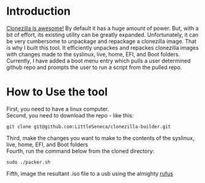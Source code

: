 # Introduction
[Clonezilla is awesome!](https://clonezilla.org/) By default it has a huge amount of power. But, with a bit of
effort, its existing utility can be greatly expanded. Unfortunately, it can be very cumbersome to unpackage and
repackage a clonezilla image. That is why I built this tool. It efficiently unpackes and repackes clonezilla 
images with changes made to the syslinux, live, home, EFI, and Boot folders. Currently, I have added a boot
menu entry which pulls a user determined github repo and prompts the user to run a script from the pulled repo.

# How to Use the tool
First, you need to have a linux computer. <br/>
Second, you need to download the repo - like this:

    git clone git@github.com:LittleSeneca/clonezilla-builder.git

Third, make the changes you want to make to the contents of the  syslinux, live, home, EFI, and Boot folders <br/>
Fourth, run the command below from the cloned directory:

    sudo ./packer.sh

Fifth, image the resultant .iso file to a usb using the almighty [rufus](https://rufus.ie/)